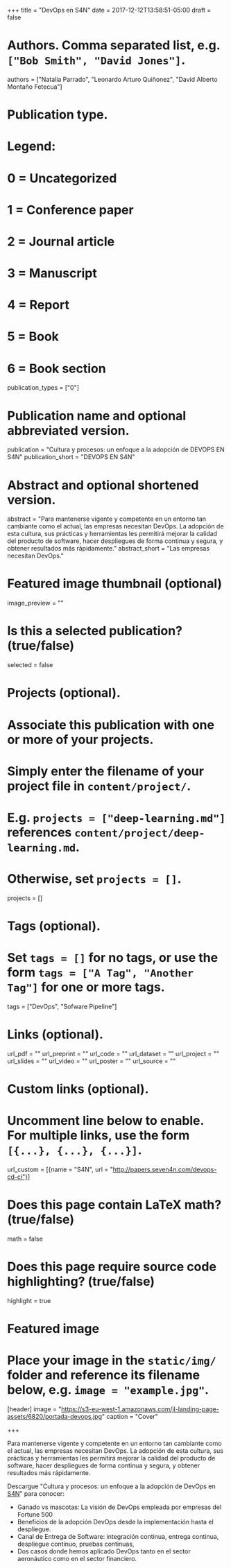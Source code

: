 +++
title = "DevOps en S4N"
date = 2017-12-12T13:58:51-05:00
draft = false

# Authors. Comma separated list, e.g. `["Bob Smith", "David Jones"]`.
authors = ["Natalia Parrado", "Leonardo Arturo Quiñonez", "David Alberto Montaño Fetecua"]

# Publication type.
# Legend:
# 0 = Uncategorized
# 1 = Conference paper
# 2 = Journal article
# 3 = Manuscript
# 4 = Report
# 5 = Book
# 6 = Book section
publication_types = ["0"]

# Publication name and optional abbreviated version.
publication = "Cultura y procesos: un enfoque a la adopción de DEVOPS EN S4N"
publication_short = "DEVOPS EN S4N"

# Abstract and optional shortened version.
abstract = "Para mantenerse vigente y competente en un entorno tan cambiante como el actual, las empresas necesitan DevOps. La adopción de esta cultura, sus prácticas y herramientas les permitirá mejorar la calidad del producto de software, hacer despliegues de forma continua y segura, y obtener resultados más rápidamente."
abstract_short = "Las empresas necesitan DevOps."

# Featured image thumbnail (optional)
image_preview = ""

# Is this a selected publication? (true/false)
selected = false

# Projects (optional).
#   Associate this publication with one or more of your projects.
#   Simply enter the filename of your project file in `content/project/`.
#   E.g. `projects = ["deep-learning.md"]` references `content/project/deep-learning.md`.
#   Otherwise, set `projects = []`.
projects = []

# Tags (optional).
#   Set `tags = []` for no tags, or use the form `tags = ["A Tag", "Another Tag"]` for one or more tags.
tags = ["DevOps", "Sofware Pipeline"]

# Links (optional).
url_pdf = ""
url_preprint = ""
url_code = ""
url_dataset = ""
url_project = ""
url_slides = ""
url_video = ""
url_poster = ""
url_source = ""

# Custom links (optional).
#   Uncomment line below to enable. For multiple links, use the form `[{...}, {...}, {...}]`.
url_custom = [{name = "S4N", url = "http://papers.seven4n.com/devops-cd-ci"}]

# Does this page contain LaTeX math? (true/false)
math = false

# Does this page require source code highlighting? (true/false)
highlight = true

# Featured image
# Place your image in the `static/img/` folder and reference its filename below, e.g. `image = "example.jpg"`.
[header]
image = "https://s3-eu-west-1.amazonaws.com/jl-landing-page-assets/6820/portada-devops.jpg"
caption = "Cover"

+++

Para mantenerse vigente y competente en un entorno tan cambiante como el actual, las empresas necesitan DevOps. La adopción de esta cultura, sus prácticas y herramientas les permitirá mejorar la calidad del producto de software, hacer despliegues de forma continua y segura, y obtener resultados más rápidamente.

Descargue "Cultura y procesos: un enfoque a la adopción de DevOps en [S4N](http://s4n.co)" para conocer: 

* Ganado vs mascotas: La visión de DevOps empleada por empresas del Fortune 500
* Beneficios de la adopción DevOps desde la implementación hasta el despliegue. 
* Canal de Entrega de Software: integración continua, entrega continua, despliegue continuo, pruebas continuas,
* Dos casos donde hemos aplicado DevOps tanto en el sector aeronáutico como en el sector financiero.
